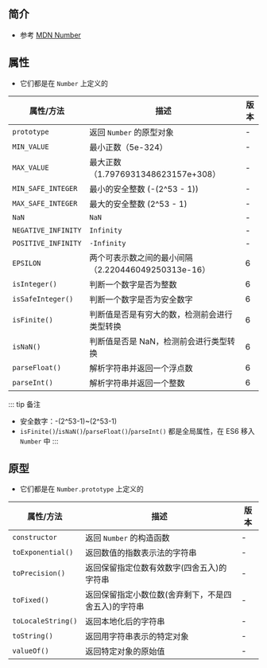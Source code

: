 ## 简介

+ 参考 [MDN Number](https://developer.mozilla.org/zh-CN/docs/Web/JavaScript/Reference/Global_Objects/Number)




## 属性

+ 它们都是在 `Number` 上定义的

|属性/方法|描述|版本|
|-|-|-|
|`prototype`|返回 `Number` 的原型对象|-|
|`MIN_VALUE`|最小正数（5e-324）|-|
|`MAX_VALUE`|最大正数（1.7976931348623157e+308）|-|
|`MIN_SAFE_INTEGER`|最小的安全整数 (-(2^53 - 1))|-|
|`MAX_SAFE_INTEGER`|最大的安全整数 (2^53 - 1)|-|
|`NaN`|`NaN`|-|
|`NEGATIVE_INFINITY`|`Infinity`|-|
|`POSITIVE_INFINITY`|`-Infinity`|-|
|`EPSILON`|两个可表示数之间的最小间隔（2.220446049250313e-16）|<Badge>6</Badge>|
|`isInteger()`|判断一个数字是否为整数|<Badge>6</Badge>|
|`isSafeInteger()`|判断一个数字是否为安全数字|<Badge>6</Badge>|
|`isFinite()`|判断值是否是有穷大的数，检测前会进行类型转换|<Badge>6</Badge>|
|`isNaN()`|判断值是否是 NaN，检测前会进行类型转换|<Badge>6</Badge>|
|`parseFloat()`|解析字符串并返回一个浮点数|<Badge>6</Badge>|
|`parseInt()`|解析字符串并返回一个整数|<Badge>6</Badge>|


::: tip 备注
+ 安全数字：-(2^53-1)~(2^53-1)
+ `isFinite()`/`isNaN()`/`parseFloat()`/`parseInt()` 都是全局属性，在 ES6 移入 `Number` 中
:::




## 原型

+ 它们都是在 `Number.prototype` 上定义的

|属性/方法|描述|版本|
|-|-|-|
|`constructor`|返回 `Number` 的构造函数|-|
|`toExponential()`|返回数值的指数表示法的字符串|-|
|`toPrecision()`|返回保留指定位数有效数字(四舍五入)的字符串|-|
|`toFixed()`|返回保留指定小数位数(舍弃剩下，不是四舍五入)的字符串|-|
|`toLocaleString()`|返回本地化后的字符串|-|
|`toString()`|返回用字符串表示的特定对象|-|
|`valueOf()`|返回特定对象的原始值|-|